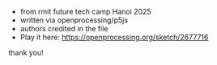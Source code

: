 - from rmit future tech camp Hanoi 2025
- written via openprocessing/p5js
- authors credited in the file
- Play it here: https://openprocessing.org/sketch/2677716

thank you!
